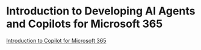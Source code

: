 # Introduction to Developing AI Agents and Copilots for Microsoft 365

[Introduction to Copilot for Microsoft 365](https://learn.microsoft.com/en-us/training/modules/introduction-microsoft-365-copilot/)